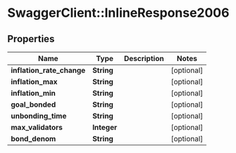 # SwaggerClient::InlineResponse2006

## Properties
Name | Type | Description | Notes
------------ | ------------- | ------------- | -------------
**inflation_rate_change** | **String** |  | [optional] 
**inflation_max** | **String** |  | [optional] 
**inflation_min** | **String** |  | [optional] 
**goal_bonded** | **String** |  | [optional] 
**unbonding_time** | **String** |  | [optional] 
**max_validators** | **Integer** |  | [optional] 
**bond_denom** | **String** |  | [optional] 


